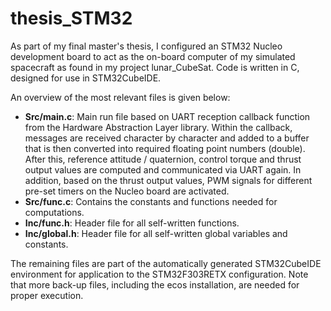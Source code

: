 # thesis_STM32
As part of my final master's thesis, I configured an STM32 Nucleo development board to act as the on-board computer of my simulated spacecraft as found in my project lunar_CubeSat. Code is written in C, designed for use in STM32CubeIDE.  

An overview of the most relevant files is given below:
- **Src/main.c**: Main run file based on UART reception callback function from the Hardware Abstraction Layer library. Within the callback, messages are received character by character and added to a buffer that is then converted into required floating point numbers (double). After this, reference attitude / quaternion, control torque and thrust output values are computed and communicated via UART again. In addition, based on the thrust output values, PWM signals for different pre-set timers on the Nucleo board are activated.
- **Src/func.c**: Contains the constants and functions needed for computations.
- **Inc/func.h**: Header file for all self-written functions.
- **Inc/global.h**: Header file for all self-written global variables and constants.

The remaining files are part of the automatically generated STM32CubeIDE environment for application to the STM32F303RETX configuration. Note that more back-up files, including the ecos installation, are needed for proper execution.
